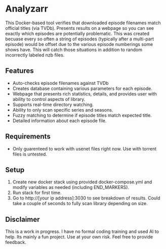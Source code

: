 # Analyzarr

This Docker-based tool verifies that downloaded episode filenames match official titles (via TVDb). Presents results on a webpage so you can see exactly which episodes are potentially problematic. This was created becuase every so often a string of episodes (typically after a multi-part episode) would be offset due to the various episode numberings some shows have. This will catch those situations in addition to random incorrectly labeled nzb files.  

## Features

- Auto-checks episode filenames against TVDb
- Creates database containing various parameters for each episode.
- Webpage that presents rich statistics, details, and provides user with ability to control aspects of library.
- Supports real-time directory watching.
- Ability to only scan specific series and seasons.
- Fuzzy matching to determine if episode titles match expected title.
- Detailed information about each episode file.

## Requirements

- Only guarenteed to work with usenet files right now. Use with torrent files is untested.    
  
## Setup

1. Create new docker stack using provided docker-compose.yml and modify variables as needed (including END_MARKERS).
2. Run stack for first time.
3. Go to http://[your ip address]:3030 to see breakdown of results. Could take a couple of seconds to fully scan library depending on size. 

## Disclaimer

This is a work in progress. I have no formal coding training and used AI to help. Its mainly a fun project. Use at your own risk. Feel free to provide feedback. 
